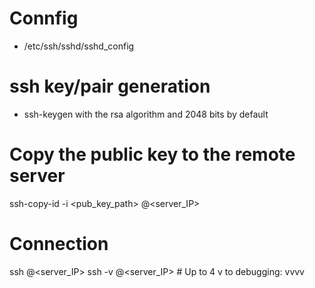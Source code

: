 # Connfig
- /etc/ssh/sshd/sshd_config

# ssh key/pair generation
- ssh-keygen with the rsa algorithm and 2048 bits by default

# Copy the public key to the remote server
ssh-copy-id -i <pub_key_path> <username>@<server_IP>

# Connection
ssh <username>@<server_IP>
ssh -v <username>@<server_IP>       # Up to 4 v to debugging: vvvv